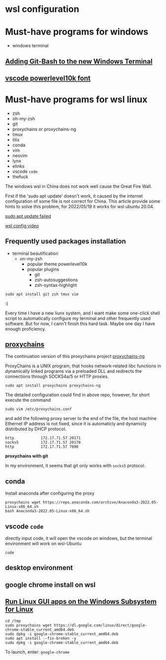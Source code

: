 # wsl configuration

# Must-have programs for windows
- windows terminal 

## [Adding Git-Bash to the new Windows Terminal](https://stackoverflow.com/questions/56839307/adding-git-bash-to-the-new-windows-terminal)

## [vscode powerlevel10k font](https://github.com/romkatv/powerlevel10k/issues/671)

## 

# Must-have programs for wsl linux
- zsh
- oh-my-zsh
- git
- proxychains or proxychains-ng
- tmux
- tilix
- conda
- vim 
- neovim
- lynx
- elinks
- vscode `code`
- thefuck

The windows wsl in China does not work well cause the Great Fire Wall.

First if the 'sudo apt update' doesn't work, it caused by the internet configuration of some file is not correct for China.
This article provide some hints to solve this problem, for 2022/05/19 it works for wsl ubuntu 20.04.

[sudo apt update failed](https://blog.csdn.net/weixin_44001790/article/details/119577375)

[wsl config video](https://www.youtube.com/watch?v=235G6X5EAvM)

## Frequently used packages installation

- terminal beautification
  - on-my-zsh
    - popular theme powerlevel10k
    - popular plugins 
      - git
      - zsh-autosuggestions
      - zsh-syntax-highlight


```shell
sudo apt install git zsh tmux vim 
```

:(


Every time I have a new liunx system, and I want make some one-click shell script to automatically configure my terminal and other frequently used software.
But for now, I cann't finish this hard task. Maybe one day I have enough proficiency.

## [proxychains](https://github.com/haad/proxychains)

The continuation version of this proxychains project [proxychains-ng](https://github.com/rofl0r/proxychains-ng)

ProxyChains is a UNIX program, that hooks network-related libc functions in dynamically linked programs via a preloaded DLL and redirects the connections through SOCKS4a/5 or HTTP proxies.

```shell
sudo apt install proxychains proxychains-ng
```

The detailed configuration could find in above repo, however, for short execute the command

```shell
sudo vim /etc/proxychains.conf
```

and add the following proxy server to the end of the file, the host machine Ethernet IP address is not fixed, since it is automaticly and dynamicly distributed by DHCP protocol.

```
http            172.17.71.57 20171
socks5          172.17.71.57 20170
http            172.17.71.57 7890
```

**proxychains with git**

In my environment, it seems that git only works with `socks5` protocol.


## conda 

Install anaconda after configuring the proxy 

```shell
proxychains wget https://repo.anaconda.com/archive/Anaconda3-2022.05-Linux-x86_64.sh
bash Anaconda3-2022.05-Linux-x86_64.sh
```

## vscode `code`

directly input code, it will open the vscode on windows, but the terminal environment will work on wsl-Ubuntu

```shell
code
```

## desktop environment 


## google chrome install on wsl
## [Run Linux GUI apps on the Windows Subsystem for Linux](https://docs.microsoft.com/en-us/windows/wsl/tutorials/gui-apps)
```shell
cd /tmp
sudo proxychains wget https://dl.google.com/linux/direct/google-chrome-stable_current_amd64.deb
sudo dpkg -i google-chrome-stable_current_amd64.deb
sudo apt install --fix-broken -y
sudo dpkg -i google-chrome-stable_current_amd64.deb
```

To launch, enter: `google-chrome`

